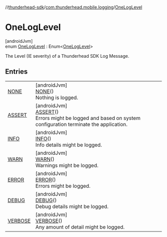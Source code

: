 //[thunderhead-sdk](../../../index.md)/[com.thunderhead.mobile.logging](../index.md)/[OneLogLevel](index.md)

# OneLogLevel

[androidJvm]\
enum [OneLogLevel](index.md) : Enum<[OneLogLevel](index.md)> 

The Level (IE severity) of a Thunderhead SDK Log Message.

## Entries

| | |
|---|---|
| [NONE](-n-o-n-e/index.md) | [androidJvm]<br>[NONE](-n-o-n-e/index.md)()<br>Nothing is logged. |
| [ASSERT](-a-s-s-e-r-t/index.md) | [androidJvm]<br>[ASSERT](-a-s-s-e-r-t/index.md)()<br>Errors might be logged and based on system configuration terminate the application. |
| [INFO](-i-n-f-o/index.md) | [androidJvm]<br>[INFO](-i-n-f-o/index.md)()<br>Info details might be logged. |
| [WARN](-w-a-r-n/index.md) | [androidJvm]<br>[WARN](-w-a-r-n/index.md)()<br>Warnings might be logged. |
| [ERROR](-e-r-r-o-r/index.md) | [androidJvm]<br>[ERROR](-e-r-r-o-r/index.md)()<br>Errors might be logged. |
| [DEBUG](-d-e-b-u-g/index.md) | [androidJvm]<br>[DEBUG](-d-e-b-u-g/index.md)()<br>Debug details might be logged. |
| [VERBOSE](-v-e-r-b-o-s-e/index.md) | [androidJvm]<br>[VERBOSE](-v-e-r-b-o-s-e/index.md)()<br>Any amount of detail might be logged. |
